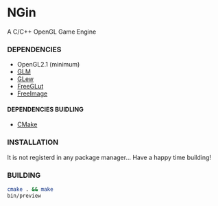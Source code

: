 # NGin
A C/C++ OpenGL Game Engine

### DEPENDENCIES
 - OpenGL2.1 (minimum)
 - [GLM](http://glm.g-truc.net/0.9.7/index.html)
 - [GLew](http://glew.sourceforge.net/)
 - [FreeGLut](http://freeglut.sourceforge.net/)
 - [FreeImage](http://freeimage.sourceforge.net/)
 
#### DEPENDENCIES BUIDLING
 - [CMake](https://cmake.org/)

### INSTALLATION
It is not registerd in any package manager... Have a happy time building!

### BUILDING
```bash
cmake . && make
bin/preview
```
